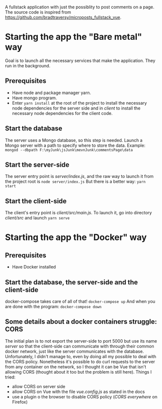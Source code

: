 A fullstack application with just the possiblity to post comments on a page.
The source code is inspired from https://github.com/bradtraversy/microposts_fullstack_vue. 

# Starting the app the "Bare metal" way
Goal is to launch all the necessary services that make the application. They run in the background.
## Prerequisites
* Have node and package manager yarn.
* Have mongo program.
* Enter `yarn install` at the root of the project to install the necessary node dependencies for the server side
 and in *client* to install the necessary node dependencies for the client code.

## Start the database
The server uses a Mongo database, so this step is needed. Launch a Mongo server with a path to specify where to store the data. Example:
```mongod --dbpath F:\myJunk\jsJunk\mevnJunk\commentsPage\data```

## Start the server-side
The server entry point is *server/index.js*, and the raw way to launch it from the project root is
```node server/index.js```
But there is a better way:
```yarn start```

## Start the client-side
The client's entry point is *client/src/main.js*. To launch it, go into directory *client/src* and launch
```yarn serve```

# Starting the app the "Docker" way

## Prerequisites
* Have Docker installed

## Start the database, the server-side and the client-side
docker-compose takes care of all of that!
```docker-compose up```
And when you are done with the program:
```docker-compose down```

## Some details about a docker containers struggle: CORS
The initial plan is to not export the server-side to port 5000 but use its name *server* so that the client-side can communicate with through their common docker network, just like the server communicates with the database. Unfortunately, I didn't manage to, even by doing all my possible to deal with the CORS policy. Nonetheless it's possible to do curl requests to the server from any container on the network, so I thought it can be Vue that isn't allowing CORS (thought about it too but the problem is still here). Things I tried:
* allow CORS on server side
* allow CORS on Vue with the file *vue.config.js* as stated in the docs
* use a plugin o the browser to disable CORS policy (*CORS everywhere* on Firefox)
